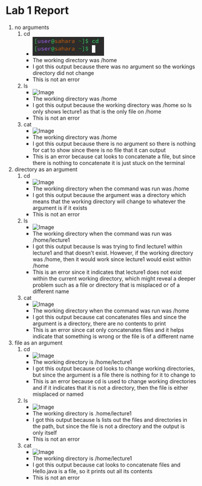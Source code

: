 # Lab 1 Report  
1. no arguments
   1. cd
      * ![Image](Screenshot2024-01-10170955.jpg)
      * The working directory was /home
      * I got this output because there was no argument so the workings directory did not change
      * This is not an error
   2. ls
      * ![Image]()
      * The working directory was /home
      * I got this output because the working directory was /home so ls only shows lecture1 as that is the only file on /home
      * This is not an error
   3. cat
      * ![Image]()
      * The working directory was /home
      * I got this output because there is no argument so there is nothing for cat to show since there is no file that it can output
      * This is an error because cat looks to concatenate a file, but since there is nothing to concatenate it is just stuck on the terminal
2. directory as an argument
   1. cd
      * ![Image]()
      * The working directory when the command was run was /home
      * I got this output because the argument was a directory which means that the working directory will change to whatever the argument is if it exists
      * This is not an error
   2. ls
      * ![Image]()
      * The working directory when the command was run was /home/lecture1
      * I got this output because ls was trying to find lecture1 within lecture1 and that doesn't exist. However, if the working directory was /home, then it would work since lecture1 would exist within /home
      * This is an error since it indicates that lecture1 does not exist within the current working directory, which might reveal a deeper problem such as a file or directory that is misplaced or of a different name
   3. cat
      * ![Image]()
      * The working directory when the command was run was /home
      * I got this output because cat concatenates files and since the argument is a directory, there are no contents to print
      * This is an error since cat only concatenates files and it helps indicate that something is wrong or the file is of a different name
3. file as an argument
   1. cd
      * ![Image]()
      * The working directory is /home/lecture1
      * I got this output because cd looks to change working directories, but since the argument is a file there is nothing for it to change to
      * This is an error because cd is used to change working directories and if it indicates that it is not a directory, then the file is either misplaced or named
   2. ls
      * ![Image]()
      * The working directory is .home/lecture1
      * I got this output because ls lists out the files and directories in the path, but since the file is not a directory and the output is only itself
      * This is not an error
   3. cat
      * ![Image]()
      * The working directory is /home/lecture1
      * I got this output because cat looks to concatenate files and Hello.java is a file, so it prints out all its contents
      * This is not an error
